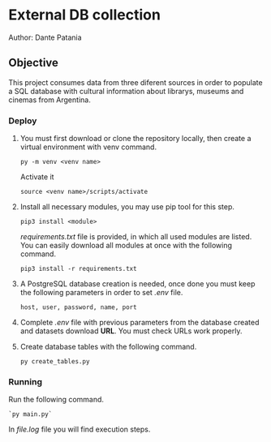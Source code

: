 # External DB collection

Author: Dante Patania

## Objective

This project consumes data from three diferent sources in order to populate a SQL database with cultural information about librarys, museums and cinemas from Argentina. 

### Deploy

1) You must first download or clone the repository locally, then create a virtual environment with venv command.

    `py -m venv <venv name>`
  
   Activate it
  
    `source <venv name>/scripts/activate`
    
2) Install all necessary modules, you may use pip tool for this step.

    `pip3 install <module>`
  
    *requirements.txt* file is provided, in which all used modules are listed. You can easily download all modules at once with the following command. 

    `pip3 install -r requirements.txt`
    
3) A PostgreSQL database creation is needed, once done you must keep the following parameters in order to set *.env* file.
  
      `host, user, password, name, port`
      
4) Complete *.env* file with previous parameters from the database created and datasets download **URL**. You must check URLs work properly. 
  
5) Create database tables with the following command. 
  
    `py create_tables.py`
  
### Running

Run the following command. 
  
    `py main.py`
  
In *file.log* file you will find execution steps.